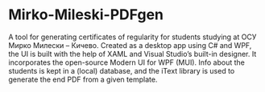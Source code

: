 # Mirko-Mileski-PDFgen

A tool for generating certificates of regularity for students studying at ОСУ Мирко Милески – Кичево. Created as a desktop app using C# and WPF, the UI is built with the help of XAML and Visual Studio’s built-in designer. It incorporates the open-source Modern UI for WPF (MUI). Info about the students is kept in a (local) database, and the iText library is used to generate the end PDF from a given template.

